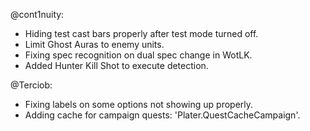 @cont1nuity:
- Hiding test cast bars properly after test mode turned off.
- Limit Ghost Auras to enemy units.
- Fixing spec recognition on dual spec change in WotLK.
- Added Hunter Kill Shot to execute detection.

@Terciob:
- Fixing labels on some options not showing up properly.
- Adding cache for campaign quests: 'Plater.QuestCacheCampaign'.

